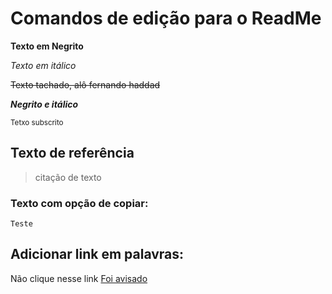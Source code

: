 # Comandos de edição para o ReadMe

**Texto em Negrito**

_Texto em itálico_

~~Texto tachado, alô fernando haddad~~

**_Negrito e itálico_**

<sub>Tetxo subscrito</sub>

## Texto de referência
> citação de texto

### Texto com opção de copiar:
```
Teste
```

## Adicionar link em palavras:

Não clique nesse link [Foi avisado](https://youtu.be/6-8E4Nirh9s?si=YlmtgW95LLxRFejg)
